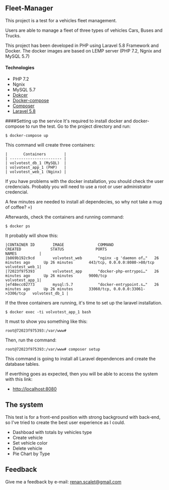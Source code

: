 
## Fleet-Manager
This project is a test for a vehicles fleet management. 
 
Users are able to manage a fleet of three types of vehicles Cars, Buses and Trucks.

This project has been developed in PHP using Laravel 5.8 Framework and Docker.
The docker images are based on LEMP server (PHP 7.2, Ngnix and MySQL 5.7)

#### Technologies
- PHP 7.2
- Ngnix
- MySQL 5.7
- [Dokcer](https://docs.docker.com/get-started/ "Dokcer")
- [Docker-compose](https://docs.docker.com/compose/gettingstarted/ "Docker-compose")
- [Composer](https://getcomposer.org/doc/00-intro.md "Composer")
- [Laravel 5.8](https://laravel.com/docs/5.8/installation "Laravel")

####Setting up the service
It's required to install docker and docker-compose to run the test. Go to the project directory and run:  

`$ docker-compose up`

This command will create three containers:

    |       Containers        | 
    | ----------------------- | 
    | volvotest_db_1 (MySQL)  | 
    | volvotest_app_1 (PHP)   | 
    | volvotest_web_1 (Nginx) |
    
If you have problems with the docker installation, you should check the user credencials. Probably you will need to use a root or user administrator credencial.
    
A few minutes are needed to install all dependecies, so why not take a mug of coffee? =)

Afterwards, check the containers and running command:
 
`$ docker ps`

It probably will show this:

    |CONTAINER ID        IMAGE               COMMAND                  CREATED             STATUS              PORTS                                NAMES          |
    |b869b192c9cd        volvotest_web       "nginx -g 'daemon of…"   26 minutes ago      Up 26 minutes       443/tcp, 0.0.0.0:8080->80/tcp        volvotest_web_1|
    |72023f975393        volvotest_app       "docker-php-entrypoi…"   26 minutes ago      Up 26 minutes       9000/tcp                             volvotest_app_1|
    |ef48ecc02773        mysql:5.7           "docker-entrypoint.s…"   26 minutes ago      Up 26 minutes       33060/tcp, 0.0.0.0:33061->3306/tcp   volvotest_db_1 |


If the three containers are running, it's time to set up the laravel installation. 

`$ docker exec -ti volvotest_app_1 bash`

It must to show you something like this:

`root@72023f975393:/var/www#`

Then, run the command:

`root@72023f975393:/var/www# composer setup`

This command is going to install all Laravel dependences and create the database tables.

If everthing goes as expected, then you will be able to access the system with this link:
- [http://localhost:8080](http://localhost:8080 "Localhost:8080")


## The system

This test is for a front-end position with strong background with back-end, so I've tried to
create the best user experience as I could.   

- Dashboad with totals by vehicles type
- Create vehicle
- Set vehicle color
- Delete vehicle
- Pie Chart by Type 


## Feedback
Give me a feedback by e-mail: renan.scalet@gmail.com
